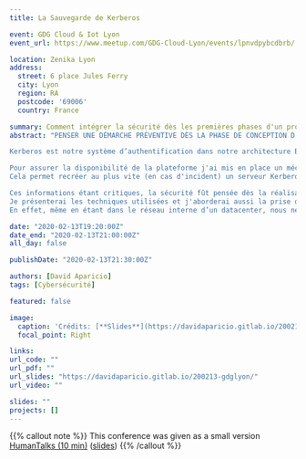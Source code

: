 ```yaml
---
title: La Sauvegarde de Kerberos

event: GDG Cloud & Iot Lyon
event_url: https://www.meetup.com/GDG-Cloud-Lyon/events/lpnvdpybcdbrb/

location: Zenika Lyon
address:
  street: 6 place Jules Ferry
  city: Lyon
  region: RA
  postcode: '69006'
  country: France

summary: Comment intégrer la sécurité dès les premières phases d'un projet
abstract: "PENSER UNE DÉMARCHE PRÉVENTIVE DÈS LA PHASE DE CONCEPTION D’UN PROJET

Kerberos est notre système d’authentification dans notre architecture BigData et dans cette architecture ce serveur est un SPOF (Single Point of Failure).

Pour assurer la disponibilité de la plateforme j'ai mis en place un mécanisme de sauvegarde et restauration des informations relatives à Kerberos.
Cela permet recréer au plus vite (en cas d'incident) un serveur Kerberos opérationnel.

Ces informations étant critiques, la sécurité fût pensée dès la réalisation.
Je présenterai les techniques utilisées et j'aborderai aussi la prise de conscience du management sur ces aspects importants.
En effet, même en étant dans le réseau interne d’un datacenter, nous ne sommes pas à l’abri d’une intrusion. Le risque 0 n'existe pas."

date: "2020-02-13T19:20:00Z"
date_end: "2020-02-13T21:00:00Z"
all_day: false

publishDate: "2020-02-13T21:30:00Z"

authors: [David Aparicio]
tags: [Cybersécurité]

featured: false

image:
  caption: 'Crédits: [**Slides**](https://davidaparicio.gitlab.io/200213-gdglyon/)'
  focal_point: Right

links:
url_code: ""
url_pdf: ""
url_slides: "https://davidaparicio.gitlab.io/200213-gdglyon/"
url_video: ""

slides: ""
projects: []
---
```


{{% callout note %}}
This conference was given as a small version [HumanTalks (10 min)](https://humantalks.com/cities/lyon/events/533) ([slides](https://davidaparicio.gitlab.io/200211-humantalks/))
{{% /callout %}}